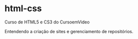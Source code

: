 # html-css
 Curso de HTML5 e CS3 do CursoemVideo

 Entendendo a criação de sites e gerenciamento de repositórios.
